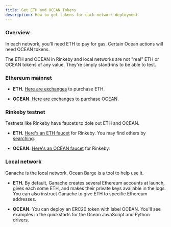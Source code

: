 ```yaml
---
title: Get ETH and OCEAN Tokens
description: How to get tokens for each network deployment
---
```


### Overview

In each network, you'll need ETH to pay for gas. Certain Ocean actions will need OCEAN tokens.

The ETH and OCEAN in Rinkeby and local networks are not "real" ETH or OCEAN tokens of any value. They're simply stand-ins to be able to test. 

### Ethereum mainnet

- **ETH.** [Here are exchanges](https://www.coingecko.com/en/coins/ethereum#markets) to purchase ETH. 

- **OCEAN.** [Here are exchanges](https://www.coingecko.com/en/coins/ocean-protocol#markets) to purchase OCEAN.


### Rinkeby testnet

Testnets like Rinkeby have faucets to dole out ETH and OCEAN.

- **ETH.** [Here's an ETH faucet](https://faucet.rinkeby.io/) for Rinkeby. You may find others by [searching](https://www.google.com/search?q=rinkeby+ether+faucet&oq=rinkeby+ether+faucet).

- **OCEAN.** [Here's an OCEAN faucet](https://faucet.rinkeby.oceanprotocol.com) for Rinkeby.

### Local network

Ganache is the local network. Ocean Barge is a tool to help use it.

- **ETH.** By default, Ganache creates several Ethereum accounts at launch, gives each some ETH, and makes their private keys available in the logs. You can also instruct Ganache to give ETH to specific Ethereum addresses.

- **OCEAN.** You can deploy an ERC20 token with label OCEAN. You'll see examples in the quickstarts for the Ocean JavaScript and Python drivers.
